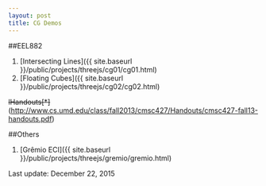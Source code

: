 ```yaml
---
layout: post
title: CG Demos
---
```


##EEL882

1. [Intersecting Lines]({{ site.baseurl }}/public/projects/threejs/cg01/cg01.html)
2. [Floating Cubes]({{ site.baseurl }}/public/projects/threejs/cg02/cg02.html)

<del>lHandouts[*]</del>(http://www.cs.umd.edu/class/fall2013/cmsc427/Handouts/cmsc427-fall13-handouts.pdf)

##Others

1. [Grêmio ECI]({{ site.baseurl }}/public/projects/threejs/gremio/gremio.html)

Last update: December 22, 2015
